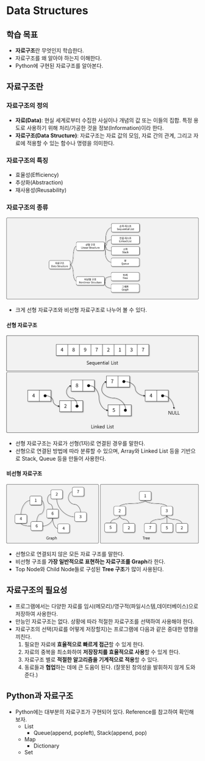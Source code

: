 # Data Structures

## 학습 목표

- **자료구조**란 무엇인지 학습한다.
- 자료구조를 왜 알아야 하는지 이해한다.
- Python에 구현된 자료구조를 알아본다.

## 자료구조란

### 자료구조의 정의

- **자료(Data)**: 현실 세계로부터 수집한 사실이나 개념의 값 또는 이들의 집합. 특정 용도로 사용하기 위해 처리/가공한 것을 정보(Information)이라 한다.
- **자료구조(Data Structure)**: 자료구조는 자료 값의 모임, 자료 간의 관계, 그리고 자료에 적용할 수 있는 함수나 명령을 의미한다.

### 자료구조의 특징

- 효율성(Efficiency)
- 추상화(Abstraction)
- 재사용성(Reusability)

### 자료구조의 종류

![자료구조의_종류](img/1.png)

- 크게 선형 자료구조와 비선형 자료구조로 나누어 볼 수 있다.

#### 선형 자료구조

![선형_자료구조](img/2.png)

- 선형 자료구조는 자료가 선형(1자)로 연결된 경우를 말한다.
- 선형으로 연결된 방법에 따라 분류할 수 있으며, Array와 Linked List 등을 기반으로 Stack, Queue 등을 만들어 사용한다.

#### 비선형 자료구조

![비선형_자료구조](img/3.png)

- 선형으로 연결되지 않은 모든 자료 구조를 말한다.
- 비선형 구조를 **가장 일반적으로 표현하는 자료구조를 Graph**라 한다.
- Top Node와 Child Node들로 구성된 **Tree 구조**가 많이 사용된다.

## 자료구조의 필요성

- 프로그램에서는 다양한 자료를 임시(메모리)/영구적(파일시스템,데이터베이스)으로 저장하여 사용한다.
- 만능인 자료구조는 없다. 상황에 따라 적절한 자료구조를 선택하여 사용해야 한다.
- 자료구조의 선택(자료를 어떻게 저장할지)는 프로그램에 다음과 같은 중대한 영향을 끼친다.
  1. 필요한 자료에 **효율적으로 빠르게 접근**할 수 있게 한다.
  1. 자료의 중복을 최소화하여 **저장장치를 효율적으로 사용**할 수 있게 한다.
  1. 자료구조 별로 **적절한 알고리즘을 기계적으로 적용**할 수 있다.
  1. 동료들과 **협업**하는 데에 큰 도움이 된다. (잘못된 창의성을 발휘하지 않게 도와준다.)

## Python과 자료구조

- Python에는 대부분의 자료구조가 구현되어 있다. Reference를 참고하여 확인해 보자.
  - List
    - Queue(append, popleft), Stack(append, pop)
  - Map
    - Dictionary
  - Set
